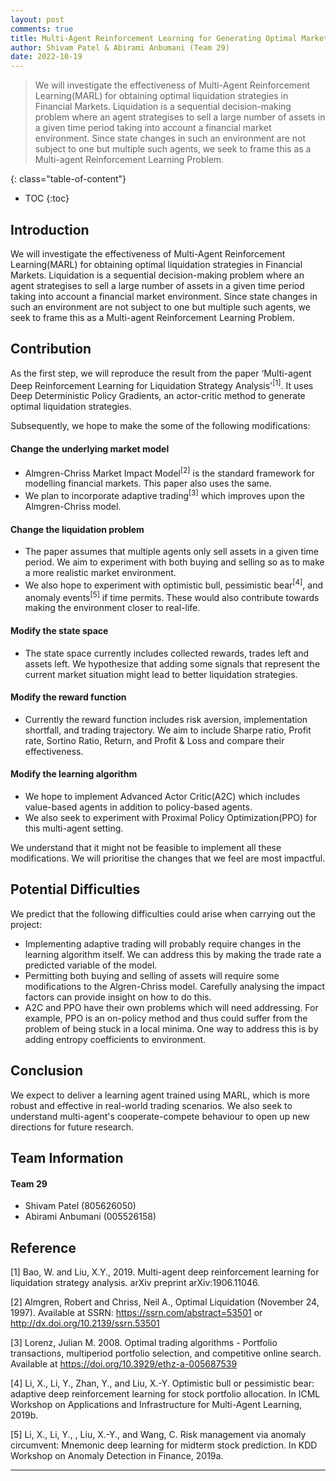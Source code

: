 ```yaml
---
layout: post
comments: true
title: Multi-Agent Reinforcement Learning for Generating Optimal Market Liquidation Strategy
author: Shivam Patel & Abirami Anbumani (Team 29)
date: 2022-10-19
---
```



> We will investigate the effectiveness of Multi-Agent Reinforcement Learning(MARL) for obtaining optimal liquidation strategies in Financial Markets. Liquidation is a sequential decision-making problem where an agent strategises to sell a large number of assets in a given time period taking into account a financial market environment. Since state changes in such an environment are not subject to one but multiple such agents, we seek to frame this as a Multi-agent Reinforcement Learning Problem. 

<!--more-->
{: class="table-of-content"}
* TOC
{:toc}

## Introduction
We will investigate the effectiveness of Multi-Agent Reinforcement Learning(MARL) for obtaining optimal liquidation strategies in Financial Markets. Liquidation is a sequential decision-making problem where an agent strategises to sell a large number of assets in a given time period taking into account a financial market environment. Since state changes in such an environment are not subject to one but multiple such agents, we seek to frame this as a Multi-agent Reinforcement Learning Problem. 

## Contribution
As the first step, we will reproduce the result from the paper ‘Multi-agent Deep Reinforcement Learning for Liquidation Strategy Analysis'<sup>[1]</sup>. It uses Deep Deterministic Policy Gradients, an actor-critic method to generate optimal liquidation strategies.

Subsequently, we hope to make the some of the following modifications:

#### Change the underlying market model
- Almgren-Chriss Market Impact Model<sup>[2]</sup> is the standard framework for modelling financial markets. This paper also uses the same.
- We plan to incorporate adaptive trading<sup>[3]</sup> which improves upon the Almgren-Chriss model.

#### Change the liquidation problem
- The paper assumes that multiple agents only sell assets in a given time period. We aim to experiment with both buying and selling so as to make a more realistic market environment.
- We also hope to experiment with optimistic bull, pessimistic bear<sup>[4]</sup>, and anomaly events<sup>[5]</sup> if time permits. These would also contribute towards making the environment closer to real-life.

#### Modify the state space
- The state space currently includes collected rewards, trades left and assets left. We hypothesize that adding some signals that represent the current market situation might lead to better liquidation strategies.

#### Modify the reward function
- Currently the reward function includes risk aversion, implementation shortfall, and trading trajectory. We aim to include Sharpe ratio, Profit rate, Sortino Ratio, Return, and Profit & Loss and compare their effectiveness.

#### Modify the learning algorithm
- We hope to implement Advanced Actor Critic(A2C) which includes value-based agents in addition to policy-based agents.
- We also seek to experiment with Proximal Policy Optimization(PPO) for this multi-agent setting.

We understand that it might not be feasible to implement all these modifications. We will prioritise the changes that we feel are most impactful.

## Potential Difficulties
We predict that the following difficulties could arise when carrying out the project:
- Implementing adaptive trading will probably require changes in the learning algorithm itself. We can address this by making the trade rate a predicted variable of the model.
- Permitting both buying and selling of assets will require some modifications to the Algren-Chriss model. Carefully analysing the impact factors can provide insight on how to do this.
- A2C and PPO have their own problems which will need addressing. For example, PPO is an on-policy method and thus could suffer from the problem of being stuck in a local minima. One way to address this is by adding entropy coefficients to environment.

## Conclusion
We expect to deliver a learning agent trained using MARL, which is more robust and effective in real-world trading scenarios. We also seek to understand multi-agent's cooperate-compete behaviour to open up new directions for future research.

## Team Information
#### Team 29
- Shivam Patel (805626050)
- Abirami Anbumani (005526158)

## Reference
[1] Bao, W. and Liu, X.Y., 2019. Multi-agent deep reinforcement learning for liquidation strategy analysis. arXiv preprint arXiv:1906.11046.

[2] Almgren, Robert and Chriss, Neil A., Optimal Liquidation (November 24, 1997). Available at SSRN: https://ssrn.com/abstract=53501 or http://dx.doi.org/10.2139/ssrn.53501

[3] Lorenz, Julian M. 2008. Optimal trading algorithms - Portfolio transactions, multiperiod portfolio selection, and competitive online search. Available at https://doi.org/10.3929/ethz-a-005687539

[4] Li, X., Li, Y., Zhan, Y., and Liu, X.-Y. Optimistic bull or pessimistic bear: adaptive deep reinforcement learning for stock portfolio allocation. In ICML Workshop on Applications and Infrastructure for Multi-Agent Learning, 2019b.

[5] Li, X., Li, Y., , Liu, X.-Y., and Wang, C. Risk management via anomaly circumvent: Mnemonic deep learning for midterm stock prediction. In KDD Workshop on Anomaly Detection in Finance, 2019a.

---



